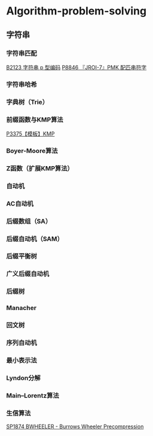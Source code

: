 # Algorithm-problem-solving

## 字符串

### 字符串匹配
[B2123 字符串 p 型编码](/B2123/)
[P8846 『JROI-7』PMK 配匹串符字](/P8846/)

### 字符串哈希

### 字典树（Trie）

### 前缀函数与KMP算法
[P3375【模板】KMP](/P3375/)

### Boyer-Moore算法

### Z函数（扩展KMP算法）

### 自动机

### AC自动机

### 后缀数组（SA）

### 后缀自动机（SAM）

### 后缀平衡树

### 广义后缀自动机

### 后缀树

### Manacher

### 回文树

### 序列自动机

### 最小表示法

### Lyndon分解

### Main–Lorentz算法

### 生信算法
[SP1874 BWHEELER - Burrows Wheeler Precompression](/SP1874/)